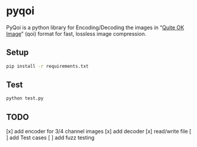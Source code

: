 # pyqoi
PyQoi is a python library for Encoding/Decoding the images in  “[Quite OK Image](https://github.com/phoboslab/qoi)” (qoi) format for fast, lossless image compression.

## Setup

 ```bash
 pip install -r requirements.txt
 ```

## Test

 ```bash
 python test.py
 ```

## TODO

[x] add encoder for 3/4 channel images
[x] add decoder
[x] read/write file
[ ] add Test cases 
[ ] add fuzz testing

